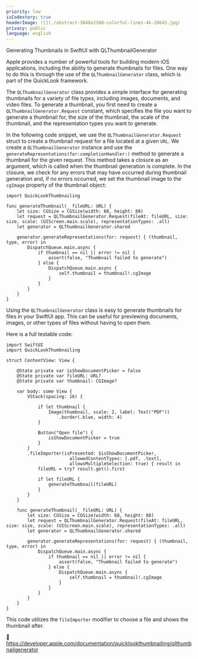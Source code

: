 ```yaml
---
priority: low
isCodestory: true
headerImage: ![](./abstract-3840x2160-colorful-lines-4k-20643.jpg)
privacy: public
language: english
---
```


 

Generating Thumbnails in SwiftUI with QLThumbnailGenerator

Apple provides a number of powerful tools for building modern iOS applications, including the ability to generate thumbnails for files. One way to do this is through the use of the `QLThumbnailGenerator` class, which is part of the QuickLook framework.

The `QLThumbnailGenerator` class provides a simple interface for generating thumbnails for a variety of file types, including images, documents, and video files. To generate a thumbnail, you first need to create a `QLThumbnailGenerator.Request` constant, which specifies the file you want to generate a thumbnail for, the size of the thumbnail, the scale of the thumbnail, and the representation types you want to generate.

In the following code snippet, we use the `QLThumbnailGenerator.Request` struct to create a thumbnail request for a file located at a given `URL`. We create a `QLThumbnailGenerator` instance and use the `generateRepresentations(for:completionHandler:)` method to generate a thumbnail for the given request. This method takes a closure as an argument, which is called when the thumbnail generation is complete. In the closure, we check for any errors that may have occurred during thumbnail generation and, if no errors occurred, we set the thumbnail image to the `cgImage` property of the thumbnail object:


```
import QuickLookThumbnailing

func generateThumbnail(_ fileURL: URL) {
    let size: CGSize = CGSize(width: 68, height: 88)
    let request = QLThumbnailGenerator.Request(fileAt: fileURL, size: size, scale: (UIScreen.main.scale), representationTypes: .all)
    let generator = QLThumbnailGenerator.shared

    generator.generateRepresentations(for: request) { (thumbnail, type, error) in
        DispatchQueue.main.async {
            if thumbnail == nil || error != nil {
                assert(false, "Thumbnail failed to generate")
            } else {
                DispatchQueue.main.async {
                    self.thumbnail = thumbnail!.cgImage
                }
            }
        }
    }
}
```

Using the `QLThumbnailGenerator` class is easy to generate thumbnails for files in your SwiftUI app. This can be useful for previewing documents, images, or other types of files without having to open them.

Here is a full testable code:

```
import SwiftUI
import QuickLookThumbnailing

struct ContentView: View {
    
    @State private var isShowDocumentPicker = false
    @State private var fileURL: URL?
    @State private var thumbnail: CGImage?
    
    var body: some View {
        VStack(spacing: 16) {
            
            if let thumbnail {
                Image(thumbnail, scale: 2, label: Text("PDF"))
                    .border(.blue, width: 4)
            }
            
            Button("Open file") {
                isShowDocumentPicker = true
            }
        }
        .fileImporter(isPresented: $isShowDocumentPicker,
                        allowedContentTypes: [.pdf, .text],
                        allowsMultipleSelection: true) { result in
            fileURL = try? result.get().first
            
            if let fileURL {
                generateThumbnail(fileURL)
            }
        }
    }
    
    func generateThumbnail(_ fileURL: URL) {
        let size: CGSize = CGSize(width: 68, height: 88)
        let request = QLThumbnailGenerator.Request(fileAt: fileURL, size: size, scale: (UIScreen.main.scale), representationTypes: .all)
        let generator = QLThumbnailGenerator.shared

        generator.generateRepresentations(for: request) { (thumbnail, type, error) in
            DispatchQueue.main.async {
                if thumbnail == nil || error != nil {
                    assert(false, "Thumbnail failed to generate")
                } else {
                    DispatchQueue.main.async {
                        self.thumbnail = thumbnail!.cgImage
                    }
                }
            }
        }
    }
}
```

 This code utilizes the `fileImporter` modifier to choose a file and shows the thumbnail after.

 https://developer.apple.com/documentation/quicklookthumbnailing/qlthumbnailgenerator